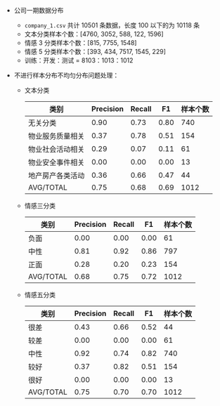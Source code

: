 - 公司一期数据分布

  - `company_1.csv` 共计 10501 条数据，长度 100 以下的为 10118 条
  - 文本分类样本个数：[4760, 3052, 588, 122, 1596]
  - 情感 3 分类样本个数：[815, 7755, 1548]
  - 情感 5 分类样本个数：[393, 434, 7517, 1545, 229]
  - 训练：开发：测试 = 8103：1013：1012

- 不进行样本分布不均匀分布问题处理：

  - 文本分类

    | 类别             | Precision | Recall | F1   | 样本个数 |
    | ---------------- | --------- | ------ | ---- | -------- |
    | 无关分类         | 0.90      | 0.73   | 0.80 | 740      |
    | 物业服务质量相关 | 0.37      | 0.78   | 0.51 | 154      |
    | 物业社会活动相关 | 0.29      | 0.07   | 0.11 | 61       |
    | 物业安全事件相关 | 0.00      | 0.00   | 0.00 | 13       |
    | 地产房产各类活动 | 0.36      | 0.66   | 0.47 | 44       |
    | AVG/TOTAL        | 0.75      | 0.68   | 0.69 | 1012     |

  - 情感三分类

    | 类别      | Precision | Recall | F1   | 样本个数 |
    | --------- | --------- | ------ | ---- | -------- |
    | 负面      | 0.00      | 0.00   | 0.00 | 61       |
    | 中性      | 0.81      | 0.92   | 0.86 | 797      |
    | 正面      | 0.28      | 0.20   | 0.23 | 154      |
    | AVG/TOTAL | 0.68      | 0.75   | 0.72 | 1012     |

  - 情感五分类

    | 类别      | Precision | Recall | F1   | 样本个数 |
    | --------- | --------- | ------ | ---- | -------- |
    | 很差      | 0.43      | 0.66   | 0.52 | 44       |
    | 较差      | 0.00      | 0.00   | 0.00 | 61       |
    | 中性      | 0.92      | 0.74   | 0.82 | 740      |
    | 较好      | 0.37      | 0.82   | 0.51 | 154      |
    | 很好      | 0.00      | 0.00   | 0.00 | 13       |
    | AVG/TOTAL | 0.75      | 0.70   | 0.70 | 1012     |

    